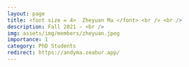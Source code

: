 ```yaml
---
layout: page
title: <font size = 4>  Zheyuan Ma </font> <br /> <br /> 
description: Fall 2021 - <br />
img: assets/img/members/zheyuan.jpeg
importance: 1
category: PhD Students
redirect: https://andyma.zeabur.app/
---
```

